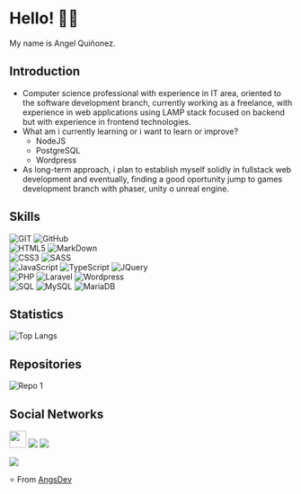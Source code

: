 # Hello! 👋👋

My name is Angel Quiñonez.

## Introduction

- Computer science professional with experience in IT area, oriented to the software development branch, currently working as a freelance, with experience in web applications using LAMP stack focused on backend but with experience in frontend technologies.
- What am i currently learning or i want to learn or improve?
  - NodeJS
  - PostgreSQL
  - Wordpress
- As long-term approach, i plan to establish myself solidly in fullstack web development and eventually, finding a good oportunity jump to games development branch with phaser, unity o unreal engine. 
  
## Skills

![GIT](https://img.shields.io/badge/git-grey?style=for-the-badge&logo=git&logoColor=DE4C36&labelColor=8bb9d3)
![GitHub](https://img.shields.io/badge/github-grey?style=for-the-badge&logo=github&logoColor=white&labelColor=202020)
<br>
![HTML5](https://img.shields.io/badge/html%205-grey?style=for-the-badge&logo=html5&logoColor=white&labelColor=EF652A)
![MarkDown](https://img.shields.io/badge/Markdown-grey?style=for-the-badge&logo=Markdown&logoColor=white&labelColor=202020)
<br>
![CSS3](https://img.shields.io/badge/css%203-grey?style=for-the-badge&logo=css3&logoColor=white&labelColor=0C7FBE)
![SASS](https://img.shields.io/badge/sass-grey?style=for-the-badge&logo=sass&logoColor=white&labelColor=C76495)
<br>
![JavaScript](https://img.shields.io/badge/JavaScript-grey?style=for-the-badge&logo=javascript&logoColor=f7df1e&labelColor=202020)
![TypeScript](https://img.shields.io/badge/typescript-grey?style=for-the-badge&logo=typescript&logoColor=white&labelColor=2D79C7)
![JQuery](https://img.shields.io/badge/jquery-grey?style=for-the-badge&logo=jquery&logoColor=0b507f&labelColor=2186CE)
<br>
![PHP](https://img.shields.io/badge/php-grey?style=for-the-badge&logo=php&logoColor=white&labelColor=72789a)
![Laravel](https://img.shields.io/badge/laravel-grey?style=for-the-badge&logo=laravel&logoColor=white&labelColor=F46157)
![Wordpress](https://img.shields.io/badge/wordpress-grey?style=for-the-badge&logo=wordpress&logoColor=white&labelColor=05A7D9)
<br>
![SQL](https://img.shields.io/badge/sql-1eae5f?style=for-the-badge)
![MySQL](https://img.shields.io/badge/mysql-grey?style=for-the-badge&logo=mysql&logoColor=white&labelColor=26557C)
![MariaDB](https://img.shields.io/badge/mariadb-grey?style=for-the-badge&logo=mariadb&logoColor=white&labelColor=4175a1)


## Statistics

![Top Langs](https://github-readme-stats.vercel.app/api/top-langs/?username=angsdev&layout=compact&hide_border=true&bg_color=1C252C&title_color=4986DF&text_color=fff&icon_color=4986DF)
<br>

## Repositories

![Repo 1](https://github-readme-stats.vercel.app/api/pin/?username=angsdev&repo=RESTful-WebService&hide_border=true&show_icons=true&bg_color=1C252C&title_color=4986DF&text_color=fff&icon_color=4986DF)
<br>

## Social Networks

<a href="https://angsdev.github.io/"><img height="30px" src="https://img.shields.io/badge/Mi%20Sitio%20Web:%20angsdev.github.io-1c252c?style=for-the-badge&logo=google%20chrome&logoColor=white"/></a>
<a href="https://www.linkedin.com/in/angelquiñonezs"><img src="https://img.shields.io/badge/linkedin%20@angelquiñonezs-0A66C2?style=for-the-badge&logo=linkedin&logoColor=white"/></a>
<a href="https://torre.co/angsdev/"><img src="https://img.shields.io/badge/torre%20@angsdev-27292D?style=for-the-badge"/></a>
<p align="left"><img src="https://visitor-badge.laobi.icu/badge?page_id=angsdev" id="counter"></p>

⭐️ From [AngsDev](https://github.com/angsdev)
